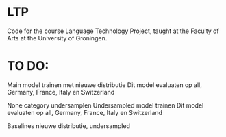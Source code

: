# LTP
Code for the course Language Technology Project, taught at the Faculty of Arts at the University of Groningen.

# TO DO:

Main model trainen met nieuwe distributie
Dit model evaluaten op all, Germany, France, Italy en Switzerland

None category undersamplen
Undersampled model trainen
Dit model evaluaten op all, Germany, France, Italy en Switzerland

Baselines nieuwe distributie, undersampled
